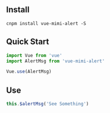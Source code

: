 ## Install
```shell
cnpm install vue-mimi-alert -S
```

## Quick Start
``` javascript
import Vue from 'vue'
import AlertMsg from 'vue-mimi-alert'

Vue.use(AlertMsg)
```


## Use
``` javascript
this.$alertMsg('See Something')
```
